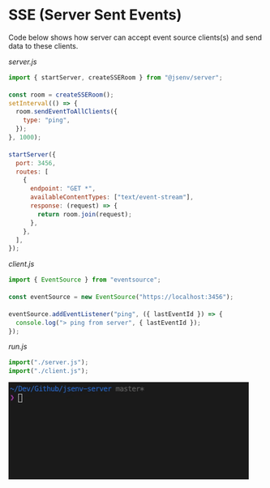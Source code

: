 # SSE (Server Sent Events)

Code below shows how server can accept event source clients(s) and send data to these clients.

_server.js_

```js
import { startServer, createSSERoom } from "@jsenv/server";

const room = createSSERoom();
setInterval(() => {
  room.sendEventToAllClients({
    type: "ping",
  });
}, 1000);

startServer({
  port: 3456,
  routes: [
    {
      endpoint: "GET *",
      availableContentTypes: ["text/event-stream"],
      response: (request) => {
        return room.join(request);
      },
    },
  ],
});
```

_client.js_

```js
import { EventSource } from "eventsource";

const eventSource = new EventSource("https://localhost:3456");

eventSource.addEventListener("ping", ({ lastEventId }) => {
  console.log("> ping from server", { lastEventId });
});
```

_run.js_

```js
import("./server.js");
import("./client.js");
```

![Screencast of server sent events execution in a terminal](./screenshots/sse-screencast.gif)
